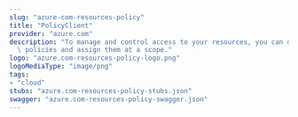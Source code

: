 ```yaml
---
slug: "azure-com-resources-policy"
title: "PolicyClient"
provider: "azure.com"
description: "To manage and control access to your resources, you can define customized\
  \ policies and assign them at a scope."
logo: "azure.com-resources-policy-logo.png"
logoMediaType: "image/png"
tags:
- "cloud"
stubs: "azure.com-resources-policy-stubs.json"
swagger: "azure.com-resources-policy-swagger.json"
---
```

